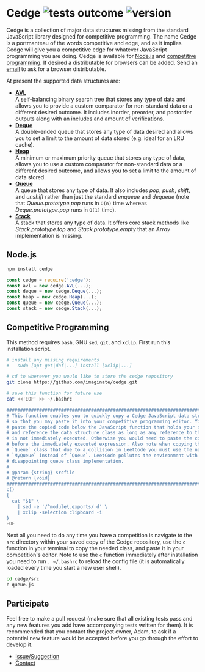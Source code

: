 # Cedge ![tests outcome](https://github.com/imaginate/cedge/actions/workflows/test.yml/badge.svg) ![version](https://img.shields.io/badge/version-1.0.0--alpha-brightgreen.svg?style=flat)

Cedge is a collection of major data structures missing from the standard
JavaScript library designed for competitive programming. The name Cedge is a
portmanteau of the words competitive and edge, and as it implies Cedge will
give you a competitive edge for whatever JavaScript programming you are doing.
Cedge is available for [Node.js](#user-content-node-js) and
[competitive programming](#user-content-competitive-programming). If desired a
distributable for browsers can be added. Send an [email](imagineadamsmith@gmail.com)
to ask for a browser distributable.

At present the supported data structures are:
- [**AVL**](https://github.com/imaginate/cedge/blob/master/API.md#user-content-avl-prototype-constructor)<br/>
  A self-balancing binary search tree that stores any type of data and allows
  you to provide a custom comparator for non-standard data or a different
  desired outcome. It includes inorder, preorder, and postorder outputs along
  with an includes and amount of verifications.
- [**Deque**](https://github.com/imaginate/cedge/blob/master/API.md#user-content-deque-prototype-constructor)<br/>
  A double-ended queue that stores any type of data desired and allows you to
  set a limit to the amount of data stored (e.g. ideal for an LRU cache).
- [**Heap**](https://github.com/imaginate/cedge/blob/master/API.md#user-content-heap-prototype-constructor)<br/>
  A minimum or maximum priority queue that stores any type of data, allows you
  to use a custom comparator for non-standard data or a different desired
  outcome, and allows you to set a limit to the amount of data stored.
- [**Queue**](https://github.com/imaginate/cedge/blob/master/API.md#user-content-queue-prototype-constructor)<br/>
  A queue that stores any type of data. It also includes *pop*, *push*,
  *shift*, and *unshift* rather than just the standard *enqueue* and *dequeue*
  (note that *Queue.prototype.pop* runs in `O(n)` time whereas
  *Deque.prototype.pop* runs in `O(1)` time).
- [**Stack**](https://github.com/imaginate/cedge/blob/master/API.md#user-content-stack-prototype-constructor)<br/>
  A stack that stores any type of data. It offers core stack methods like
  *Stack.prototype.top* and *Stack.prototype.empty* that an *Array*
  implementation is missing.

<a name="node-js"></a>
## Node.js

```sh
npm install cedge
```

```js
const cedge = require('cedge');
const avl = new cedge.AVL(...);
const deque = new cedge.Deque(...);
const heap = new cedge.Heap(...);
const queue = new cedge.Queue(...);
const stack = new cedge.Stack(...);
```

<a name="competitive-programming"></a>
## Competitive Programming

This method requires `bash`, GNU `sed`, `git`, and `xclip`. First run this
installation script.

```sh
# install any missing requirements
#   sudo [apt-get|dnf|...] install [xclip|...]

# cd to wherever you would like to store the cedge repository
git clone https://github.com/imaginate/cedge.git

# save this function for future use
cat <<'EOF' >> ~/.bashrc

##############################################################################
# This function enables you to quickly copy a Cedge JavaScript data structure
# so that you may paste it into your competitive programming editor. You may
# paste the copied code below the JavaScript function that holds your solution
# and reference the data structure class as long as any reference to the class
# is not immediately executed. Otherwise you would need to paste the code
# before the immediately executed expression. Also note when copying the
# `Queue` class that due to a collision in LeetCode you must use the name
# `MyQueue` instead of `Queue`. LeetCode pollutes the environment with a
# disappointing queue class implementation.
#
# @param {string} srcfile
# @return {void}
##############################################################################
c()
{
  cat "$1" \
    | sed -e '/^module\.exports/ d' \
    | xclip -selection clipboard -i
}
EOF
```

Next all you need to do any time you have a competition is navigate to the
`src` directory within your saved copy of the Cedge repository, use the `c`
function in your terminal to copy the needed class, and paste it in your
competition's editor. Note to use the `c` function immediately after
installation you need to run `. ~/.bashrc` to reload the config file (it is
automatically loaded every time you start a new user shell).

```sh
cd cedge/src
c queue.js
```

## Participate

Feel free to make a pull request (make sure that all existing tests pass and
any new features you add have accompanying tests written for them). It is
recommended that you contact the project owner, Adam, to ask if a potential
new feature would be accepted before you go through the effort to develop it.

- [Issue/Suggestion](https://github.com/imaginate/cedge/issues)
- [Contact](imagineadamsmith@gmail.com)


